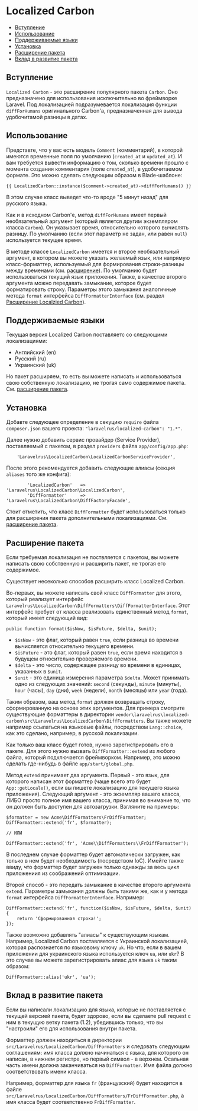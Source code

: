 # Localized Carbon

+ [Вступление](#intro)
+ [Использование](#usage)
+ [Поддерживаемые языки](#languages)
+ [Установка](#installation)
+ [Расширение пакета](#extending)
+ [Вклад в развитие пакета](#contributing)

<a name="intro"></a>
## Вступление

`Localized Carbon` - это расширение популярного пакета `Carbon`. Оно предназначено для использования исключительно во фреймворке Laravel. Под локализацией подразумевается локализация функции `diffForHumans` оригинального Carbon'а, предназначенная для вывода удобочитамой разницы в датах.

<a name="usage"></a>
## Использование

Представте, что у вас есть модель `Comment` (комментарий), в которой имеются временные поля по умолчанию (`created_at` и `updated_at`). И вам требуется вывести информацию о том, сколько времени прошло с момента создания комментария (поле `created_at`), в удобочитаемом формате. Это можно сделать следующим образом в Blade-шаблоне:

```
{{ LocalizedCarbon::instance($comment->created_at)->diffForHumans() }}
```

В этом случае класс выведет что-то вроде "5 минут назад" для русского языка.

Как и в исходном Carbon'е, метод `diffForHumans` имеет первый необязательный аргумент (который является другим экземпляром класса `Carbon`). Он указывает время, относительно которого вычислять разницу. По умолчанию (если этот параметр не задан, или равен `null`) используется текущее время.

В методе классе `LocalizedCarbon` имеется и второе необязательный аргумент, в котором вы можете указать желаемый язык, или напрямую класс-форматтер, используемый для формирования строки-разницы между временами (см. [расширение](#extending)). По умолчанию будет использоваться текущий язык приложения. Также, в качестве второго аргумента можно передавать замыкание, которое будет форматировать строку. Параметры этого замыкания аналогичные метода `format` интерфейса `DiffFormatterInterface` (см. раздел [Расширение Localzied Carbon](#extending)).

<a name="languages"></a>
## Поддерживаемые языки

Текущая версия Localized Carbon поставляетс со следующими локализациями:

+ Английский (en)
+ Русский (ru)
+ Украинский (uk)

Но пакет расширяем, то есть вы можете написать и использоваться свою собственную локализацию, не трогая само содержимое пакета. См. [расширение пакета](#extending).

<a name="installation"><a/>
## Установка

Добавте следующее определение в секуцию `require` файла `composer.json` вашего проекта: `"laravelrus/localized-carbon": "1.*"`.

Далее нужно добавить сервис провайдер (Service Provider), поставляемый с пакетом, в раздел `providers` файла `app/config/app.php`:

```
    'Laravelrus\LocalizedCarbon\LocalizedCarbonServiceProvider',
```

После этого рекомендуется добавить следующие алиасы (секция `aliases` того же конфига):

```
        'LocalizedCarbon'   => 'Laravelrus\LocalizedCarbon\LocalizedCarbon',
        'DiffFormatter'     => 'Laravelrus\LocalizedCarbon\DiffFactoryFacade',
```

Стоит отметить, что класс `DiffFormatter` будет использоваться только для расширения пакета дополнительными локализациями. См. [расширение пакета](#extending).

<a name="extending"></a>
## Расширение пакета

Если требуемая локализация не поствляется с пакетом, вы можете написать свою собственную и расширить пакет, не трогая его содержимое.

Существует несеколько способов расширить класс Localized Carbon.

Во-первых, вы можете написать свой класс `DiffFormatter` для этого, который реализует интерфейс `Laravelrus\LocalizedCarbon\DiffFormatters\DiffFormatterInterface`. Этот интерфейс требует от класса реализовать единственный метод `format`, который имеет следующий вид:

```
public function format($isNow, $isFuture, $delta, $unit);
```

+ `$isNow` - это флаг, который равен `true`, если разница во времени вычисляется относительно текущего времени.
+ `$isFuture` - это флаг, который равен `true`, если время находится в будущем относительно проверяемого времени.
+ `$delta` - это число, содержащее разницу во времени в единицах, указанных в `$unit`.
+ `$unit` - это единица измерения параметра `$delta`. Может принимать одно из следующих значений: `second` (секунды), `minute` (минуты), `hour` (часы), `day` (дни), `week` (недели), `month` (месяцы) или `year` (года).

Таким образом, ваш метод `format` должен возвращать строку, сформированную на основе этих аргументов. Для примера смотрите существующие форматтеры в директории `vendor\laravelrus\localized-carbon\src\Laravelrus\LocalizedCarbon\DiffFormatters`. Вы также можете например ссылаться на языковые файлы, посредством `Lang::choice`, как это сделано, например, в русской локализации.

Как только ваш класс будет готов, нужно зарегистрировать его в пакете. Для этого нужно вызвать `DiffFormatter::extend` из любого файла, который подключается фреймворком. Например, это можно сделать где-нибудь в файле `app/start/global.php`.

Метод `extend` принимает два аргумента. Первый - это язык, для которого написан этот форматтер (чаще всего это будет `App::getLocale()`, если вы пишете локализацию для текущего языка приложения). Следующий аргумент - это экземпляр вашего класса, ЛИБО просто полное имя вашего класса, принимая во внимание то, что он должен быть доступен для автозагрузки. Взгляните на примеры:

```
$formatter = new Acme\DiffFormatters\FrDiffFormatter;
DiffFormatter::extend('fr', $formatter);

// ИЛИ

DiffFormatter::extend('fr', 'Acme\\DiffFormatters\\FrDiffFormatter');
```

В последнем случае форматтер будет автоматически загружен, как только в нем будет необходимость (посредством IoC). Имейте также ввиду, что форматтер будет загружен только однажды за весь цикл приложениия из соображений оптимизации.

Второй способ - это передать замыкание в качестве второго аргумента `extend`. Параметры замыкания должны быть такими же, как и у метода `format` интерфейса `DiffFormatterInterface`. Например:

```
DiffFormatter::extend('fr', function($isNow, $isFuture, $delta, $unit) {
    return 'Сформированная строка!';
});
```

Также возможно добавлять "алиасы" к существующим языкам. Например, Localized Carbon поставляется с Украинской локализацией, которая распознается по языковому ключу `uk`. Но что, если в вашем приложении для украинского языка используется ключ `ua`, или `ukr`? В это случае вы можете зарегистрировать алиас для языка `uk` таким образом:

```
DiffFormatter::alias('ukr', 'ua');
```

<a name="contributing"></a>
## Вклад в развитие пакета

Если вы написали локализацию для языка, которые не поставляется с текущей версией пакета, будет здорово, если вы сделаете pull request с ним в текущую ветку пакета (1.2), убедившись только, что вы "настроили" его для использования внутри пакета.

Форматтер должен находиться в директории `src/Laravelrus/LocalizedCarbon/DiffFormatters` и следовать следующим соглашениям: имя класса должно начинаться с языка, для которого он написан, в нижнем регистре, но первый символ - в верхнем. Осальная часть имени должна заканчиваться на `DiffFormatter`. Имя файла должно соответствовать имени класса.

Например, форматтер для языка `fr` (французский) будет находится в файле `src/Laravelrus/LocalizedCarbon/DiffFormatters/FrDiffFormatter.php`, а имя класса будет соответственно `FrDiffFormatter`.